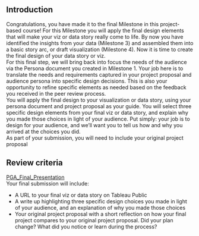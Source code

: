 ## Introduction
Congratulations, you have made it to the final Milestone in this project-based course!  For this Milestone you will apply the final design elements that will make your viz or data story really come to life. By now you have identified the insights from your data (Milestone 3) and assembled them into a basic story arc, or draft visualization (Milestone 4). Now it is time to create the final design of your data story or viz.\
For this final step, we will bring back into focus the needs of the audience via the Persona document you created in Milestone 1. Your job here is to translate the needs and requirements captured in your project proposal and audience persona into specific design decisions. This is also your opportunity to refine specific elements as needed based on the feedback you received in the peer review process.\
You will apply the final design to your visualization or data story, using your persona document and project proposal as your guide. You will select three specific design elements from your final viz or data story, and explain why you made those choices in light of your audience. Put simply: your job is to design for your audience, and we’ll want you to tell us how and why you arrived at the choices you did.\
As part of your submission, you will need to include your original project proposal

## Review criteria
[PGA_Final_Presentation](./PGA_Final_Presentatiion.pdf)\
Your final submission will include:
* A URL to your final viz or data story on Tableau Public
* A write up highlighting three specific design choices you made in light of your audience, and an explanation of why you made those choices
* Your original project proposal with a short reflection on how your final project compares to your original project proposal. Did your plan change? What did you notice or learn during the process?
